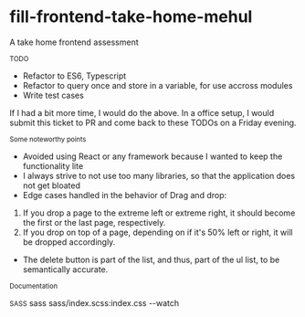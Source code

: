 # fill-frontend-take-home-mehul
A take home frontend assessment


<small>TODO</small>
- Refactor to ES6, Typescript
- Refactor to query once and store in a variable, for use accross modules
- Write test cases

If I had a bit more time, I would do the above. In a office setup, I would submit this ticket to PR and come back to these TODOs on a Friday evening.


<small>Some noteworthy points</small>

- Avoided using React or any framework because I wanted to keep the functionality lite
- I always strive to not use too many libraries, so that the application does not get bloated
- Edge cases handled in the behavior of Drag and drop:
1. If you drop a page to the extreme left or extreme right, it should become the first or the last page, respectively.
2. If you drop on top of a page, depending on if it's 50% left or right, it will be dropped accordingly.
- The delete button is part of the list, and thus, part of the ul list, to be semantically accurate.



<small>Documentation</small>

<small>SASS</small>
sass sass/index.scss:index.css --watch

